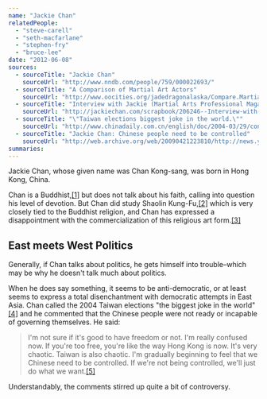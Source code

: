 ```yaml
---
name: "Jackie Chan"
relatedPeople:
  - "steve-carell"
  - "seth-macfarlane"
  - "stephen-fry"
  - "bruce-lee"
date: "2012-06-08"
sources:
  - sourceTitle: "Jackie Chan"
    sourceUrl: "http://www.nndb.com/people/759/000022693/"
  - sourceTitle: "A Comparison of Martial Art Actors"
    sourceUrl: "http://www.oocities.org/jadedragonalaska/Compare.Martial_Movies.html.tmp"
  - sourceTitle: "Interview with Jackie (Martial Arts Professional Magazine)"
    sourceUrl: "http://jackiechan.com/scrapbook/206246--Interview-with-Jackie--Martial-Arts-Professional-Magazine-"
  - sourceTitle: "\"Taiwan elections biggest joke in the world.\""
    sourceUrl: "http://www.chinadaily.com.cn/english/doc/2004-03/29/content_318903.htm"
  - sourceTitle: "Jackie Chan: Chinese people need to be controlled"
    sourceUrl: "http://web.archive.org/web/20090421223810/http://news.yahoo.com/s/ap/20090418/ap_en_ot/as_china_people_jackie_chan"
summaries:
---
```


Jackie Chan, whose given name was Chan Kong-sang, was born in Hong Kong, China.

Chan is a Buddhist,<a class="source-citation" href="#http%3A%2F%2Fwww.nndb.com%2Fpeople%2F759%2F000022693%2F" title="Jackie Chan">[1]</a> but does not talk about his faith, calling into question his level of devotion. But Chan did study Shaolin Kung-Fu,<a class="source-citation" href="#http%3A%2F%2Fwww.oocities.org%2Fjadedragonalaska%2FCompare.Martial_Movies.html.tmp" title="A Comparison of Martial Art Actors">[2]</a> which is very closely tied to the Buddhist religion, and Chan has expressed a disappointment with the commercialization of this religious art form.<a class="source-citation" href="#http%3A%2F%2Fjackiechan.com%2Fscrapbook%2F206246--Interview-with-Jackie--Martial-Arts-Professional-Magazine-" title="Interview with Jackie (Martial Arts Professional Magazine)">[3]</a>

## East meets West Politics

Generally, if Chan talks about politics, he gets himself into trouble–which may be why he doesn't talk much about politics.

When he does say something, it seems to be anti-democratic, or at least seems to express a total disenchantment with democratic attempts in East Asia. Chan called the 2004 Taiwan elections "the biggest joke in the world"<a class="source-citation" href="#http%3A%2F%2Fwww.chinadaily.com.cn%2Fenglish%2Fdoc%2F2004-03%2F29%2Fcontent_318903.htm" title="&quot;Taiwan elections biggest joke in the world.&quot;">[4]</a> and he commented that the Chinese people were not ready or incapable of governing themselves. He said:

>I'm not sure if it's good to have freedom or not. I'm really confused now. If you're too free, you're like the way Hong Kong is now. It's very chaotic. Taiwan is also chaotic. I'm gradually beginning to feel that we Chinese need to be controlled. If we're not being controlled, we'll just do what we want.<a class="source-citation" href="#http%3A%2F%2Fweb.archive.org%2Fweb%2F20090421223810%2Fhttp%3A%2F%2Fnews.yahoo.com%2Fs%2Fap%2F20090418%2Fap_en_ot%2Fas_china_people_jackie_chan" title="Jackie Chan: Chinese people need to be controlled">[5]</a>

Understandably, the comments stirred up quite a bit of controversy.